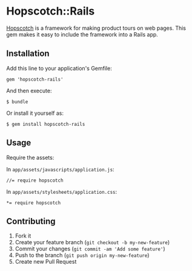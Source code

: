 # Hopscotch::Rails

[Hopscotch](http://linkedin.github.io/hopscotch/) is a framework for making product tours on web pages. This gem makes it easy to include the framework into a Rails app.

## Installation

Add this line to your application's Gemfile:

    gem 'hopscotch-rails'

And then execute:

    $ bundle

Or install it yourself as:

    $ gem install hopscotch-rails

## Usage

Require the assets:

In `app/assets/javascripts/application.js`:

	//= require hopscotch

In `app/assets/stylesheets/application.css`:

	*= require hopscotch

## Contributing

1. Fork it
2. Create your feature branch (`git checkout -b my-new-feature`)
3. Commit your changes (`git commit -am 'Add some feature'`)
4. Push to the branch (`git push origin my-new-feature`)
5. Create new Pull Request
